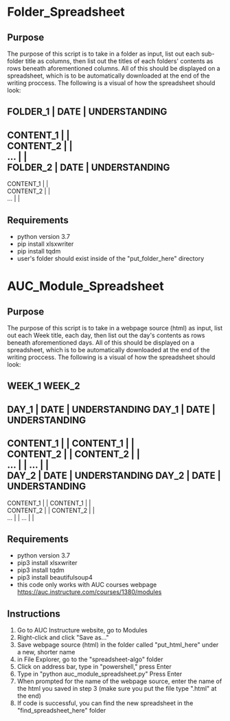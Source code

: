 # Folder_Spreadsheet
## Purpose

The purpose of this script is to take in a folder as input, list out each sub-folder title as columns, then list out the 
titles of each folders' contents as rows beneath aforementioned columns. All of this should be displayed on a spreadsheet,
which is to be automatically downloaded at the end of the writing proccess.
The following is a visual of how the spreadsheet should look:

   FOLDER_1   | DATE | UNDERSTANDING   
 ---------------------------------
  CONTENT_1 |      |             
  CONTENT_2 |      |            
     ...    |      |             
   FOLDER_2   | DATE | UNDERSTANDING 
 ---------------------------------
  CONTENT_1 |      |             
  CONTENT_2 |      |            
     ...    |      |             
 
## Requirements
* python version 3.7
* pip install xlsxwriter
* pip install tqdm
* user's folder should exist inside of the "put_folder_here" directory

# AUC_Module_Spreadsheet
## Purpose

The purpose of this script is to take in a webpage source (html) as input, list out each Week title, each day, then list out the 
day's contents as rows beneath aforementioned days. All of this should be displayed on a spreadsheet,
which is to be automatically downloaded at the end of the writing proccess.
The following is a visual of how the spreadsheet should look:

  WEEK_1                             WEEK_2 
 -------------------------------------------------------------------
   DAY_1   | DATE | UNDERSTANDING     DAY_1   | DATE | UNDERSTANDING
 -------------------------------------------------------------------
  CONTENT_1 |      |                CONTENT_1 |      |                
  CONTENT_2 |      |                CONTENT_2 |      |            
     ...    |      |                   ...    |      |              
   DAY_2   | DATE | UNDERSTANDING     DAY_2   | DATE | UNDERSTANDING
 --------------------------------------------------------------------
  CONTENT_1 |      |                CONTENT_1 |      |            
  CONTENT_2 |      |                CONTENT_2 |      |            
     ...    |      |                   ...    |      |       
 

## Requirements
* python version 3.7
* pip3 install xlsxwriter
* pip3 install tqdm
* pip3 install beautifulsoup4
* this code only works with AUC courses webpage https://auc.instructure.com/courses/1380/modules

## Instructions
1) Go to AUC Instructure website, go to Modules 
2) Right-click and click "Save as..." 
3) Save webpage source (html) in the folder called "put_html_here" under a new, shorter name
4) in File Explorer, go to the "spreadsheet-algo" folder 
5) Click on address bar, type in "powershell," press Enter
6) Type in "python auc_module_spreadsheet.py" Press Enter
7) When prompted for the name of the webpage source, enter the name of the html you saved in step 3 (make sure you put the file type ".html" at the end)
8) If code is successful, you can find the new spreadsheet in the "find_spreadsheet_here" folder